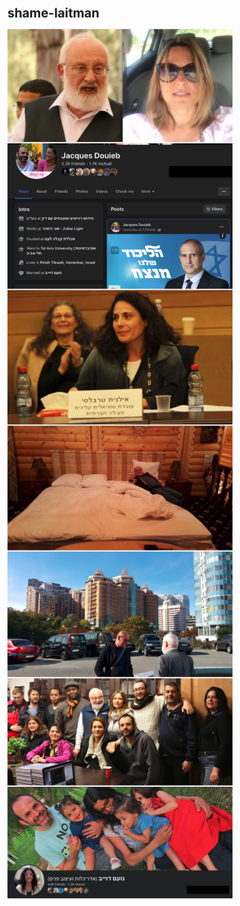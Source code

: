 # shame-laitman

![](images/1.png)
![](images/8.png)
![](images/3.png)
![](images/4.png)
![](images/5.png)
![](images/6.png)
![](images/7.png)
